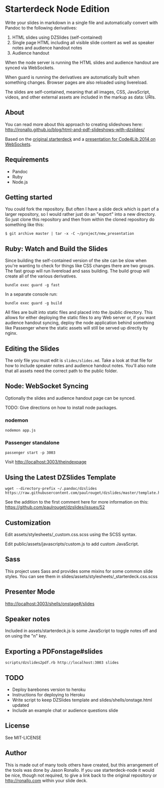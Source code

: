 # Starterdeck Node Edition

Write your slides in markdown in a single file and automatically convert with Pandoc to the following derivatives:

1. HTML slides using DZSlides (self-contained)
2. Single page HTML including all visible slide content as well as speaker notes and audience handout notes
3. Audience handout

When the node server is running the HTML slides and audience handout are synced via WebSockets.

When guard is running the derivatives are automatically built when something changes. Browser pages are also reloaded using livereload.

The slides are self-contained, meaning that all images, CSS, JavaScript, videos, and other external assets are included in the markup as data: URIs.

## About

You can read more about this approach to creating slideshows here: <http://jronallo.github.io/blog/html-and-pdf-slideshows-with-dzslides/>

Based on the [original starterdeck](https://github.com/jronallo/starterdeck) and a [presentation for Code4Lib 2014 on WebSockets](http://ronallo.com/presentations/code4lib-2014-websockets/).


## Requirements

- Pandoc
- Ruby
- Node.js

## Getting started

You could fork the repository. But often I have a slide deck which is part of a larger repository, so I would rather just do an "export" into a new directory. So just clone this repository and then from within the cloned repository do something like this:

```
$ git archive master | tar -x -C ~/project/new_presentation
```

## Ruby: Watch and Build the Slides

Since building the self-contained version of the site can be slow when you're wanting to check for things like CSS changes there are two groups. The fast group will run livereload and sass building. The build group will create all of the various derivatives.

```shell
bundle exec guard -g fast
```

In a separate console run:
```shell
bundle exec guard -g build
```

All files are built into static files and placed into the /public directory. This allows for either deploying the static files to any Web server or, if you want audience handout syncing, deploy the node application behind something like Passenger where the static assets will still be served up directly by nginx.

## Editing the Slides

The only file you must edit is `slides/slides.md`. Take a look at that file for how to include speaker notes and audience handout notes. You'll also note that all assets need the correct path to the public folder.

## Node: WebSocket Syncing

Optionally the slides and audience handout page can be synced.

TODO: Give directions on how to install node packages.

### nodemon

```
nodemon app.js
```

### Passenger standalone

```
passenger start -p 3003
```

Visit <http://localhost:3003/theindexpage>

## Using the Latest DZSlides Template

```
wget --directory-prefix ~/.pandoc/dzslides https://raw.githubusercontent.com/paulrouget/dzslides/master/template.html
```

See the addition to the first comment here for more information on this: <https://github.com/paulrouget/dzslides/issues/52>

## Customization

Edit assets/stylesheets/_custom.css.scss using the SCSS syntax.

Edit public/assets/javascripts/custom.js to add custom JavaScript.

## Sass

This project uses Sass and provides some mixins for some common slide styles. You can see them in slides/assets/stylesheets/_starterdeck.css.scss

## Presenter Mode

<http://localhost:3003/shells/onstage#/slides>

## Speaker notes

Included in assets/starterdeck.js is some JavaScript to toggle notes off and on using the "n" key.

## Exporting a PDFonstage#slides

`scripts/dzslides2pdf.rb http://localhost:3003 slides`

## TODO

- Deploy barebones version to heroku
- Instructions for deploying to Heroku
- Write script to keep DZSlides template and slides/shells/onstage.html updated
- Include an example chat or audience questions slide

## License

See MIT-LICENSE

## Author

This is made out of many tools others have created, but this arrangement of the tools was done by Jason Ronallo. If you use starterdeck-node it would be nice, though not required, to give a link back to the original repository or <http://ronallo.com> within your slide deck.
